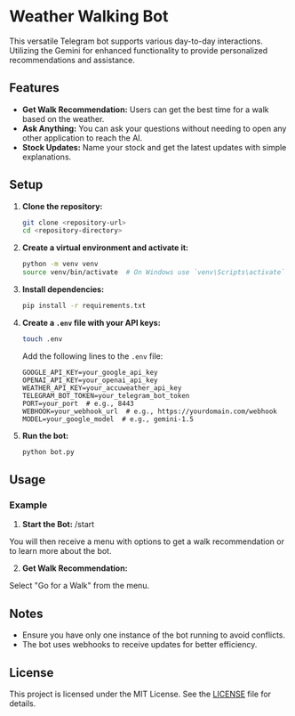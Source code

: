 # Weather Walking Bot

This versatile Telegram bot supports various day-to-day interactions. Utilizing the Gemini for enhanced functionality to provide personalized recommendations and assistance.
## Features

- **Get Walk Recommendation:** Users can get the best time for a walk based on the weather.
- **Ask Anything:** You can ask your questions without needing to open any other application to reach the AI.
- **Stock Updates:** Name your stock and get the latest updates with simple explanations.

## Setup

1. **Clone the repository:**

   ```sh
   git clone <repository-url>
   cd <repository-directory>
   ```

2. **Create a virtual environment and activate it:**

   ```sh
   python -m venv venv
   source venv/bin/activate  # On Windows use `venv\Scripts\activate`
   ```

3. **Install dependencies:**

   ```sh
   pip install -r requirements.txt
   ```

4. **Create a `.env` file with your API keys:**

   ```sh
   touch .env
   ```

   Add the following lines to the `.env` file:

   ```
   GOOGLE_API_KEY=your_google_api_key
   OPENAI_API_KEY=your_openai_api_key
   WEATHER_API_KEY=your_accuweather_api_key
   TELEGRAM_BOT_TOKEN=your_telegram_bot_token
   PORT=your_port  # e.g., 8443
   WEBHOOK=your_webhook_url  # e.g., https://yourdomain.com/webhook
   MODEL=your_google_model  # e.g., gemini-1.5
   ```

5. **Run the bot:**
   ```sh
   python bot.py
   ```

## Usage

### Example

1. **Start the Bot:**
   /start

You will then receive a menu with options to get a walk recommendation or to learn more about the bot.

2. **Get Walk Recommendation:**

Select "Go for a Walk" from the menu.

## Notes

- Ensure you have only one instance of the bot running to avoid conflicts.
- The bot uses webhooks to receive updates for better efficiency.

## License

This project is licensed under the MIT License. See the [LICENSE](LICENSE) file for details.
